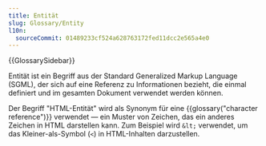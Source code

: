 ```yaml
---
title: Entität
slug: Glossary/Entity
l10n:
  sourceCommit: 01489233cf524a628763172fed11dcc2e565a4e0
---
```


{{GlossarySidebar}}

Entität ist ein Begriff aus der Standard Generalized Markup Language (SGML), der sich auf eine Referenz zu Informationen bezieht, die einmal definiert und im gesamten Dokument verwendet werden können.

Der Begriff "HTML-Entität" wird als Synonym für eine {{glossary("character reference")}} verwendet — ein Muster von Zeichen, das ein anderes Zeichen in HTML darstellen kann. Zum Beispiel wird `&lt;` verwendet, um das Kleiner-als-Symbol (`<`) in HTML-Inhalten darzustellen.
